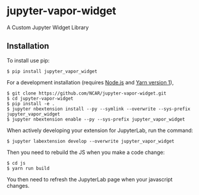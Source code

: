 jupyter-vapor-widget
===============================

A Custom Jupyter Widget Library

Installation
------------

To install use pip:

    $ pip install jupyter_vapor_widget

For a development installation (requires [Node.js](https://nodejs.org) and [Yarn version 1](https://classic.yarnpkg.com/)),

    $ git clone https://github.com/NCAR/jupyter-vapor-widget.git
    $ cd jupyter-vapor-widget
    $ pip install -e .
    $ jupyter nbextension install --py --symlink --overwrite --sys-prefix jupyter_vapor_widget
    $ jupyter nbextension enable --py --sys-prefix jupyter_vapor_widget

When actively developing your extension for JupyterLab, run the command:

    $ jupyter labextension develop --overwrite jupyter_vapor_widget

Then you need to rebuild the JS when you make a code change:

    $ cd js
    $ yarn run build

You then need to refresh the JupyterLab page when your javascript changes.
